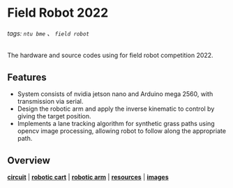 # Field Robot 2022
###### tags: `ntu bme` 、 `field robot`

The hardware and source codes using for field robot competition 2022.

## Features
* System consists of nvidia jetson nano and Arduino mega 2560, with transmission via serial.
* Design the robotic arm and apply the inverse kinematic to control by giving the target position.
* Implements a lane tracking algorithm for synthetic grass paths using opencv image processing, allowing robot to follow along the appropriate path.

## Overview
[**circuit**](./circuit/) | [**robotic cart**](./robotic_cart/) | [**robotic arm**](./robotic_arm/) 
| [**resources**](./assets/resources/) | [**images**](./assets/images/)


